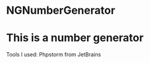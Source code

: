 # NGNumberGenerator
# This is a number generator


<p>
Tools I used:
  Phpstorm from JetBrains
</p>
